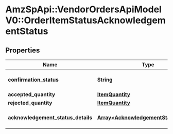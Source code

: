# AmzSpApi::VendorOrdersApiModelV0::OrderItemStatusAcknowledgementStatus

## Properties
Name | Type | Description | Notes
------------ | ------------- | ------------- | -------------
**confirmation_status** | **String** | Confirmation status of line item. | [optional] 
**accepted_quantity** | [**ItemQuantity**](ItemQuantity.md) |  | [optional] 
**rejected_quantity** | [**ItemQuantity**](ItemQuantity.md) |  | [optional] 
**acknowledgement_status_details** | [**Array&lt;AcknowledgementStatusDetails&gt;**](AcknowledgementStatusDetails.md) | Details of item quantity confirmed. | [optional] 

